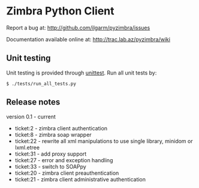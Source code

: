 Zimbra Python Client
====================

Report a bug at: http://github.com/ilgarm/pyzimbra/issues

Documentation available online at: http://trac.lab.az/pyzimbra/wiki

Unit testing
------------

Unit testing is provided through [unittest]. Run all unit tests by:

    $ ./tests/run_all_tests.py

[unittest]: http://docs.python.org/2/library/unittest.html

Release notes
-------------

version 0.1 - current

* ticket:2 - zimbra client authentication
* ticket:8 - zimbra soap wrapper
* ticket:22 - rewrite all xml manipulations to use single library, minidom or lxml.etree
* ticket:31 - add proxy support
* ticket:27 - error and exception handling
* ticket:33 - switch to SOAPpy
* ticket:20 - zimbra client preauthentication
* ticket:21 - zimbra client administrative authentication